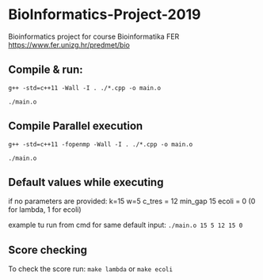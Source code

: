 # BioInformatics-Project-2019
Bioinformatics project for course Bioinformatika FER
https://www.fer.unizg.hr/predmet/bio

## Compile & run:
`g++ -std=c++11 -Wall -I . ./*.cpp -o main.o `

`./main.o`


## Compile Parallel execution
`g++ -std=c++11 -fopenmp -Wall -I . ./*.cpp -o main.o`

`./main.o`

## Default values while executing
if no parameters are provided:
k=15
w=5
c_tres = 12
min_gap 15
ecoli = 0 (0 for lambda, 1 for ecoli)

example tu run from cmd for same default input:
`./main.o 15 5 12 15 0`


## Score checking
To check the score run:
`make lambda`
or
`make ecoli`
